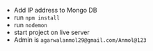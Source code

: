 - Add IP address to Mongo DB
- run `npm install`
- run `nodemon`
- start project on live server
- Admin is `agarwalanmol29@gmail.com/Anmol@123`
